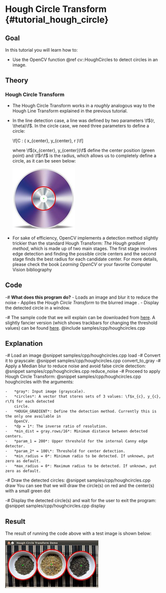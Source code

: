 Hough Circle Transform {#tutorial_hough_circle}
======================

Goal
----

In this tutorial you will learn how to:

-   Use the OpenCV function @ref cv::HoughCircles to detect circles in an image.

Theory
------

### Hough Circle Transform

-   The Hough Circle Transform works in a *roughly* analogous way to the Hough Line Transform
    explained in the previous tutorial.
-   In the line detection case, a line was defined by two parameters \f$(r, \theta)\f$. In the circle
    case, we need three parameters to define a circle:

    \f[C : ( x_{center}, y_{center}, r )\f]

    where \f$(x_{center}, y_{center})\f$ define the center position (green point) and \f$r\f$ is the radius,
    which allows us to completely define a circle, as it can be seen below:

    ![](images/Hough_Circle_Tutorial_Theory_0.jpg)

-   For sake of efficiency, OpenCV implements a detection method slightly trickier than the standard
    Hough Transform: *The Hough gradient method*, which is made up of two main stages. The first
    stage involves edge detection and finding the possible circle centers and the second stage finds
    the best radius for each candidate center. For more details, please check the book *Learning
    OpenCV* or your favorite Computer Vision bibliography

Code
----

-#  **What does this program do?**
    -   Loads an image and blur it to reduce the noise
    -   Applies the *Hough Circle Transform* to the blurred image .
    -   Display the detected circle in a window.

-#  The sample code that we will explain can be downloaded from [here](https://github.com/opencv/opencv/tree/master/samples/cpp/houghcircles.cpp).
    A slightly fancier version (which shows trackbars for
    changing the threshold values) can be found [here](https://github.com/opencv/opencv/tree/master/samples/cpp/tutorial_code/ImgTrans/HoughCircle_Demo.cpp).
    @include samples/cpp/houghcircles.cpp

Explanation
-----------

-#  Load an image
    @snippet samples/cpp/houghcircles.cpp load
-#  Convert it to grayscale:
    @snippet samples/cpp/houghcircles.cpp convert_to_gray
-#  Apply a Median blur to reduce noise and avoid false circle detection:
    @snippet samples/cpp/houghcircles.cpp reduce_noise
-#  Proceed to apply Hough Circle Transform:
    @snippet samples/cpp/houghcircles.cpp houghcircles
    with the arguments:

    -   *gray*: Input image (grayscale).
    -   *circles*: A vector that stores sets of 3 values: \f$x_{c}, y_{c}, r\f$ for each detected
        circle.
    -   *HOUGH_GRADIENT*: Define the detection method. Currently this is the only one available in
        OpenCV.
    -   *dp = 1*: The inverse ratio of resolution.
    -   *min_dist = gray.rows/16*: Minimum distance between detected centers.
    -   *param_1 = 200*: Upper threshold for the internal Canny edge detector.
    -   *param_2* = 100\*: Threshold for center detection.
    -   *min_radius = 0*: Minimum radio to be detected. If unknown, put zero as default.
    -   *max_radius = 0*: Maximum radius to be detected. If unknown, put zero as default.

-#  Draw the detected circles:
    @snippet samples/cpp/houghcircles.cpp draw
    You can see that we will draw the circle(s) on red and the center(s) with a small green dot

-#  Display the detected circle(s) and wait for the user to exit the program:
    @snippet samples/cpp/houghcircles.cpp display

Result
------

The result of running the code above with a test image is shown below:

![](images/Hough_Circle_Tutorial_Result.jpg)
